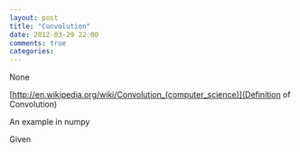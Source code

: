 ```yaml
---
layout: post
title: "Convolution"
date: 2012-03-29 22:00
comments: true
categories: 
---
```


None





[http://en.wikipedia.org/wiki/Convolution_(computer_science)](Definition of Convolution)


An example in numpy




Given



